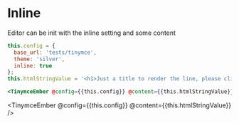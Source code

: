 # Inline

Editor can be init with the inline setting and some content
```js
this.config = {
  base_url: 'tests/tinymce',
  theme: 'silver',
  inline: true
};
this.htmlStringValue = '<h1>Just a title to render the line, please click</p>'
```
```hbs
<TinymceEmber @config={{this.config}} @content={{this.htmlStringValue}} />
```

<TinymceEmber @config={{this.config}} @content={{this.htmlStringValue}} />
